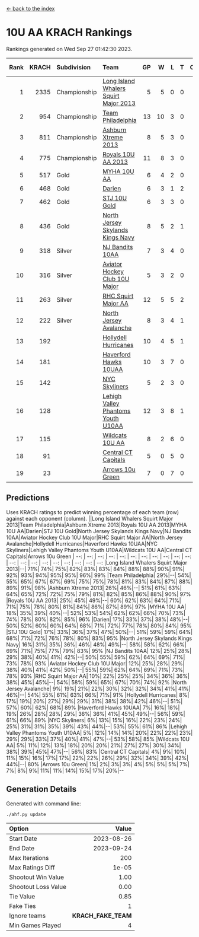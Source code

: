 [<- back to the index](readme.md)
# 10U AA KRACH Rankings
Rankings generated on Wed Sep 27 01:42:30 2023.

Rank|KRACH|Subdivision|Team|GP|W|L|T|OTW|OTL|SoS|Exp Wins|Win Diff
---:|---:|:---|:---|---:|---:|---:|---:|---:|---:|---:|---:|---:
1|2335|Championship|[Long Island Whalers Squirt Major 2013](https://gamesheetstats.com/seasons/3659/teams/140229/schedule)|5|5|0|0|0|0|363|5.8|-0.0
2|954|Championship|[Team Philadelphia](https://gamesheetstats.com/seasons/3659/teams/140238/schedule)|13|10|3|0|0|0|381|10.9|0.0
3|811|Championship|[Ashburn Xtreme 2013](https://gamesheetstats.com/seasons/3659/teams/140230/schedule)|8|5|3|0|0|0|745|5.8|-0.0
4|775|Championship|[Royals 10U AA 2013](https://gamesheetstats.com/seasons/3659/teams/140237/schedule)|11|8|3|0|1|1|403|8.9|0.0
5|517|Gold|[MYHA 10U AA](https://gamesheetstats.com/seasons/3659/teams/140235/schedule)|6|4|2|0|0|0|526|4.8|-0.0
6|468|Gold|[Darien](https://gamesheetstats.com/seasons/3659/teams/140245/schedule)|6|3|1|2|0|0|352|5.6|0.0
7|462|Gold|[STJ 10U Gold](https://gamesheetstats.com/seasons/3659/teams/140234/schedule)|6|3|3|0|1|0|591|3.9|0.0
8|436|Gold|[North Jersey Skylands Kings Navy](https://gamesheetstats.com/seasons/3659/teams/140247/schedule)|8|5|2|1|0|0|292|6.7|0.0
9|318|Silver|[NJ Bandits 10AA](https://gamesheetstats.com/seasons/3659/teams/140232/schedule)|7|3|4|0|0|1|664|3.8|-0.0
10|316|Silver|[Aviator Hockey Club 10U Major](https://gamesheetstats.com/seasons/3659/teams/140244/schedule)|5|3|2|0|0|0|246|3.9|0.0
11|263|Silver|[RHC Squirt Major AA](https://gamesheetstats.com/seasons/3659/teams/140241/schedule)|12|5|5|2|0|0|364|7.6|0.0
12|222|Silver|[North Jersey Avalanche](https://gamesheetstats.com/seasons/3659/teams/140249/schedule)|8|3|4|1|0|0|372|4.7|0.0
13|192||[Hollydell Hurricanes](https://gamesheetstats.com/seasons/3659/teams/140240/schedule)|10|4|5|1|0|0|311|5.7|0.0
14|181||[Haverford Hawks 10UAA](https://gamesheetstats.com/seasons/3659/teams/140236/schedule)|10|3|7|0|0|0|426|3.9|0.0
15|142||[NYC Skyliners](https://gamesheetstats.com/seasons/3659/teams/140252/schedule)|5|2|3|0|0|0|283|2.9|0.0
16|128||[Lehigh Valley Phantoms Youth U10AA](https://gamesheetstats.com/seasons/3659/teams/140239/schedule)|12|3|8|1|0|0|494|4.7|0.0
17|115||[Wildcats 10U AA](https://gamesheetstats.com/seasons/3659/teams/140250/schedule)|8|2|6|0|0|0|392|2.9|0.0
18|91||[Central CT Capitals](https://gamesheetstats.com/seasons/3659/teams/140231/schedule)|5|0|5|0|0|0|978|0.8|-0.0
19|23||[Arrows 10u Green](https://gamesheetstats.com/seasons/3659/teams/140251/schedule)|7|0|7|0|0|0|291|0.9|0.0

## Predictions
Uses KRACH ratings to predict winning percentage of each team (row) against each opponent (column).
||Long Island Whalers Squirt Major 2013|Team Philadelphia|Ashburn Xtreme 2013|Royals 10U AA 2013|MYHA 10U AA|Darien|STJ 10U Gold|North Jersey Skylands Kings Navy|NJ Bandits 10AA|Aviator Hockey Club 10U Major|RHC Squirt Major AA|North Jersey Avalanche|Hollydell Hurricanes|Haverford Hawks 10UAA|NYC Skyliners|Lehigh Valley Phantoms Youth U10AA|Wildcats 10U AA|Central CT Capitals|Arrows 10u Green
| --: | --: | --: | --: | --: | --: | --: | --: | --: | --: | --: | --: | --: | --: | --: | --: | --: | --: | --: | --: 
|Long Island Whalers Squirt Major 2013|--| 71%| 74%| 75%| 82%| 83%| 83%| 84%| 88%| 88%| 90%| 91%| 92%| 93%| 94%| 95%| 95%| 96%| 99%
|Team Philadelphia| 29%|--| 54%| 55%| 65%| 67%| 67%| 69%| 75%| 75%| 78%| 81%| 83%| 84%| 87%| 88%| 89%| 91%| 98%
|Ashburn Xtreme 2013| 26%| 46%|--| 51%| 61%| 63%| 64%| 65%| 72%| 72%| 75%| 79%| 81%| 82%| 85%| 86%| 88%| 90%| 97%
|Royals 10U AA 2013| 25%| 45%| 49%|--| 60%| 62%| 63%| 64%| 71%| 71%| 75%| 78%| 80%| 81%| 84%| 86%| 87%| 89%| 97%
|MYHA 10U AA| 18%| 35%| 39%| 40%|--| 52%| 53%| 54%| 62%| 62%| 66%| 70%| 73%| 74%| 78%| 80%| 82%| 85%| 96%
|Darien| 17%| 33%| 37%| 38%| 48%|--| 50%| 52%| 60%| 60%| 64%| 68%| 71%| 72%| 77%| 78%| 80%| 84%| 95%
|STJ 10U Gold| 17%| 33%| 36%| 37%| 47%| 50%|--| 51%| 59%| 59%| 64%| 68%| 71%| 72%| 76%| 78%| 80%| 83%| 95%
|North Jersey Skylands Kings Navy| 16%| 31%| 35%| 36%| 46%| 48%| 49%|--| 58%| 58%| 62%| 66%| 69%| 71%| 75%| 77%| 79%| 83%| 95%
|NJ Bandits 10AA| 12%| 25%| 28%| 29%| 38%| 40%| 41%| 42%|--| 50%| 55%| 59%| 62%| 64%| 69%| 71%| 73%| 78%| 93%
|Aviator Hockey Club 10U Major| 12%| 25%| 28%| 29%| 38%| 40%| 41%| 42%| 50%|--| 55%| 59%| 62%| 64%| 69%| 71%| 73%| 78%| 93%
|RHC Squirt Major AA| 10%| 22%| 25%| 25%| 34%| 36%| 36%| 38%| 45%| 45%|--| 54%| 58%| 59%| 65%| 67%| 70%| 74%| 92%
|North Jersey Avalanche|  9%| 19%| 21%| 22%| 30%| 32%| 32%| 34%| 41%| 41%| 46%|--| 54%| 55%| 61%| 63%| 66%| 71%| 91%
|Hollydell Hurricanes|  8%| 17%| 19%| 20%| 27%| 29%| 29%| 31%| 38%| 38%| 42%| 46%|--| 51%| 57%| 60%| 62%| 68%| 89%
|Haverford Hawks 10UAA|  7%| 16%| 18%| 19%| 26%| 28%| 28%| 29%| 36%| 36%| 41%| 45%| 49%|--| 56%| 59%| 61%| 66%| 89%
|NYC Skyliners|  6%| 13%| 15%| 16%| 22%| 23%| 24%| 25%| 31%| 31%| 35%| 39%| 43%| 44%|--| 53%| 55%| 61%| 86%
|Lehigh Valley Phantoms Youth U10AA|  5%| 12%| 14%| 14%| 20%| 22%| 22%| 23%| 29%| 29%| 33%| 37%| 40%| 41%| 47%|--| 53%| 58%| 85%
|Wildcats 10U AA|  5%| 11%| 12%| 13%| 18%| 20%| 20%| 21%| 27%| 27%| 30%| 34%| 38%| 39%| 45%| 47%|--| 56%| 83%
|Central CT Capitals|  4%|  9%| 10%| 11%| 15%| 16%| 17%| 17%| 22%| 22%| 26%| 29%| 32%| 34%| 39%| 42%| 44%|--| 80%
|Arrows 10u Green|  1%|  2%|  3%|  3%|  4%|  5%|  5%|  5%|  7%|  7%|  8%|  9%| 11%| 11%| 14%| 15%| 17%| 20%|--

## Generation Details

Generated with command line:
```
./ahf.py update
```

| Option | Value |
| :----- | ----: |
| Start Date | 2023-08-26 |
| End Date | 2023-09-24 |
| Max Iterations | 200 |
| Max Ratings Diff | 1e-05 |
| Shootout Win Value | 1.00 |
| Shootout Loss Value | 0.00 |
| Tie Value | 0.85 |
| Fake Ties | 1 |
| Ignore teams | __KRACH_FAKE_TEAM__ |
| Min Games Played | 4 |

